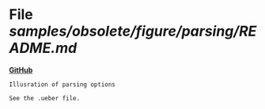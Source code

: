 # File _samples/obsolete/figure/parsing/README.md_
**[GitHub](https://github.com/softlang/yas/blob/master/samples/obsolete/figure/parsing/README.md)**
```
Illusration of parsing options

See the .ueber file.
```
